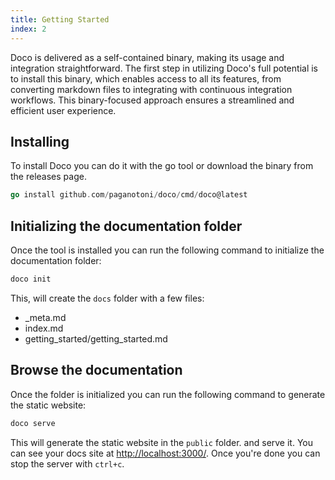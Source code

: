 ```yaml
---
title: Getting Started
index: 2
---
```

Doco is delivered as a self-contained binary, making its usage and integration straightforward. The first step in utilizing Doco's full potential is to install this binary, which enables access to all its features, from converting markdown files to integrating with continuous integration workflows. This binary-focused approach ensures a streamlined and efficient user experience.

## Installing
To install Doco you can do it with the go tool or download the binary from the releases page.

```go
go install github.com/paganotoni/doco/cmd/doco@latest
```

## Initializing the documentation folder
Once the tool is installed you can run the following command to initialize the documentation folder:

```sh
doco init
```

This, will create the `docs` folder with a few files:

- _meta.md
- index.md
- getting_started/getting_started.md


## Browse the documentation

Once the folder is initialized you can run the following command to generate the static website:

```sh
doco serve
```

This will generate the static website in the `public` folder. and serve it. You can see your docs site at [http://localhost:3000/](http://localhost:3000/). Once you're done you can stop the server with `ctrl+c`. 